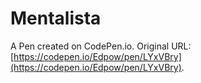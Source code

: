 # Mentalista

A Pen created on CodePen.io. Original URL: [https://codepen.io/Edpow/pen/LYxVBry](https://codepen.io/Edpow/pen/LYxVBry).


